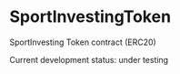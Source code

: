 # SportInvestingToken
SportInvesting Token contract (ERC20)

Current development status: under testing
